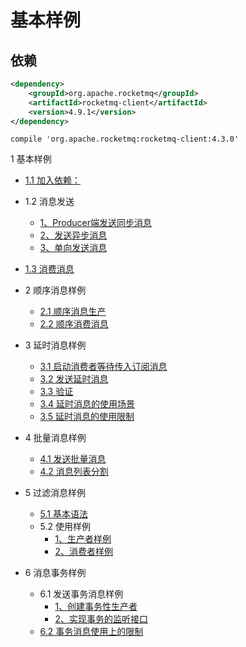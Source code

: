 # 基本样例

## 依赖

```xml
<dependency>
    <groupId>org.apache.rocketmq</groupId>
    <artifactId>rocketmq-client</artifactId>
    <version>4.9.1</version>
</dependency>
```

```
compile 'org.apache.rocketmq:rocketmq-client:4.3.0'
```

1 基本样例

- [1.1 加入依赖：](https://github.com/apache/rocketmq/blob/master/docs/cn/RocketMQ_Example.md#11-加入依赖)
- 1.2 消息发送
  - [1、Producer端发送同步消息](https://github.com/apache/rocketmq/blob/master/docs/cn/RocketMQ_Example.md#1producer端发送同步消息)
  - [2、发送异步消息](https://github.com/apache/rocketmq/blob/master/docs/cn/RocketMQ_Example.md#2发送异步消息)
  - [3、单向发送消息](https://github.com/apache/rocketmq/blob/master/docs/cn/RocketMQ_Example.md#3单向发送消息)
- [1.3 消费消息](https://github.com/apache/rocketmq/blob/master/docs/cn/RocketMQ_Example.md#13-消费消息)

- 2 顺序消息样例
  - [2.1 顺序消息生产](https://github.com/apache/rocketmq/blob/master/docs/cn/RocketMQ_Example.md#21-顺序消息生产)
  - [2.2 顺序消费消息](https://github.com/apache/rocketmq/blob/master/docs/cn/RocketMQ_Example.md#22-顺序消费消息)
- 3 延时消息样例
  - [3.1 启动消费者等待传入订阅消息](https://github.com/apache/rocketmq/blob/master/docs/cn/RocketMQ_Example.md#31-启动消费者等待传入订阅消息)
  - [3.2 发送延时消息](https://github.com/apache/rocketmq/blob/master/docs/cn/RocketMQ_Example.md#32-发送延时消息)
  - [3.3 验证](https://github.com/apache/rocketmq/blob/master/docs/cn/RocketMQ_Example.md#33-验证)
  - [3.4 延时消息的使用场景](https://github.com/apache/rocketmq/blob/master/docs/cn/RocketMQ_Example.md#34-延时消息的使用场景)
  - [3.5 延时消息的使用限制](https://github.com/apache/rocketmq/blob/master/docs/cn/RocketMQ_Example.md#35-延时消息的使用限制)
- 4 批量消息样例
  - [4.1 发送批量消息](https://github.com/apache/rocketmq/blob/master/docs/cn/RocketMQ_Example.md#41-发送批量消息)
  - [4.2 消息列表分割](https://github.com/apache/rocketmq/blob/master/docs/cn/RocketMQ_Example.md#42-消息列表分割)
- 5 过滤消息样例
  - [5.1 基本语法](https://github.com/apache/rocketmq/blob/master/docs/cn/RocketMQ_Example.md#51-基本语法)
  - 5.2 使用样例
    - [1、生产者样例](https://github.com/apache/rocketmq/blob/master/docs/cn/RocketMQ_Example.md#1生产者样例)
    - [2、消费者样例](https://github.com/apache/rocketmq/blob/master/docs/cn/RocketMQ_Example.md#2消费者样例)
- 6 消息事务样例
  - 6.1 发送事务消息样例
    - [1、创建事务性生产者](https://github.com/apache/rocketmq/blob/master/docs/cn/RocketMQ_Example.md#1创建事务性生产者)
    - [2、实现事务的监听接口](https://github.com/apache/rocketmq/blob/master/docs/cn/RocketMQ_Example.md#2实现事务的监听接口)
  - [6.2 事务消息使用上的限制](https://github.com/apache/rocketmq/blob/master/docs/cn/RocketMQ_Example.md#62-事务消息使用上的限制)